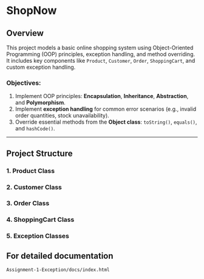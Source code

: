 # ShopNow

## Overview

This project models a basic online shopping system using Object-Oriented Programming (OOP) principles, exception handling, and method overriding. It includes key components like `Product`, `Customer`, `Order`, `ShoppingCart`, and custom exception handling.

### Objectives:
1. Implement OOP principles: **Encapsulation**, **Inheritance**, **Abstraction**, and **Polymorphism**.
2. Implement **exception handling** for common error scenarios (e.g., invalid order quantities, stock unavailability).
3. Override essential methods from the **Object class**: `toString()`, `equals()`, and `hashCode()`.

---

## Project Structure

### 1. **Product Class**
### 2. **Customer Class**
### 3. **Order Class**
### 4. **ShoppingCart Class**
### 5. **Exception Classes**

## For detailed documentation
```bash
Assignment-1-Exception/docs/index.html
